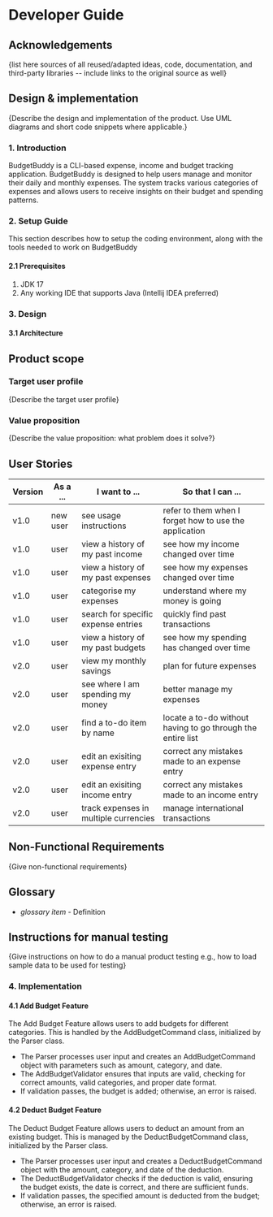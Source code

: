 # Developer Guide

## Acknowledgements

{list here sources of all reused/adapted ideas, code, documentation, and third-party libraries -- include links to the original source as well}

## Design & implementation

{Describe the design and implementation of the product. Use UML diagrams and short code snippets where applicable.}

### 1. Introduction

BudgetBuddy is a CLI-based expense, income and budget tracking application. BudgetBuddy is designed to help users manage and monitor their daily and monthly expenses. The system tracks various categories of expenses and allows users to receive insights on their budget and spending patterns.

### 2. Setup Guide
This section describes how to setup the coding environment, along with the tools needed to work on BudgetBuddy

#### 2.1 Prerequisites
1. JDK 17
2. Any working IDE that supports Java (Intellij IDEA preferred)

### 3. Design

#### 3.1 Architecture

## Product scope
### Target user profile

{Describe the target user profile}

### Value proposition

{Describe the value proposition: what problem does it solve?}

## User Stories

|Version| As a ... | I want to ...                         | So that I can ...                                           |
|--------|----------|---------------------------------------|-------------------------------------------------------------|
|v1.0| new user | see usage instructions                | refer to them when I forget how to use the application      |
|v1.0| user     | view a history of my past income      | see how my income changed over time                         |
|v1.0| user     | view a history of my past expenses    | see how my expenses changed over time                       |
|v1.0| user     | categorise my expenses                | understand where my money is going                          | 
|v1.0| user     | search for specific expense entries   | quickly find past transactions                              |
|v1.0| user     | view a history of my past budgets     | see how my spending has changed over time                   |
|v2.0| user     | view my monthly savings               | plan for future expenses                                    |
|v2.0| user     | see where I am spending my money      | better manage my expenses                                   |
|v2.0| user     | find a to-do item by name             | locate a to-do without having to go through the entire list |
|v2.0| user     | edit an exisiting expense entry       | correct any mistakes made to an expense entry               |
|v2.0| user     | edit an exisiting income entry        | correct any mistakes made to an income entry                |
|v2.0| user     | track expenses in multiple currencies | manage international transactions                           |

## Non-Functional Requirements

{Give non-functional requirements}

## Glossary

* *glossary item* - Definition

## Instructions for manual testing

{Give instructions on how to do a manual product testing e.g., how to load sample data to be used for testing}

### 4. Implementation

#### 4.1 Add Budget Feature
The Add Budget Feature allows users to add budgets for different categories. This is handled by the AddBudgetCommand 
class, initialized by the Parser class.

- The Parser processes user input and creates an AddBudgetCommand object with parameters such as amount, category, 
and date.
- The AddBudgetValidator ensures that inputs are valid, checking for correct amounts, valid categories, 
and proper date format.
- If validation passes, the budget is added; otherwise, an error is raised.

#### 4.2 Deduct Budget Feature
The Deduct Budget Feature allows users to deduct an amount from an existing budget. This is managed by the 
DeductBudgetCommand class, initialized by the Parser class.

- The Parser processes user input and creates a DeductBudgetCommand object with the amount, category, 
and date of the deduction.
- The DeductBudgetValidator checks if the deduction is valid, ensuring the budget exists, the date is correct, 
and there are sufficient funds.
- If validation passes, the specified amount is deducted from the budget; otherwise, an error is raised.
